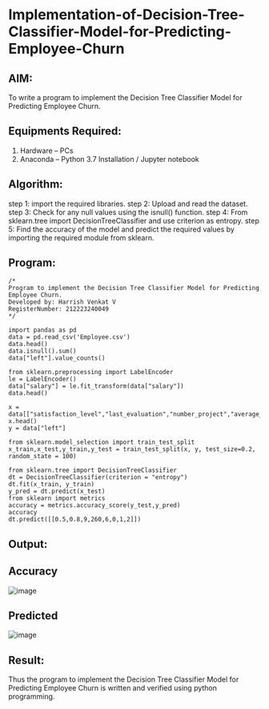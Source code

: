 # Implementation-of-Decision-Tree-Classifier-Model-for-Predicting-Employee-Churn

## AIM:
To write a program to implement the Decision Tree Classifier Model for Predicting Employee Churn.

## Equipments Required:
1. Hardware – PCs
2. Anaconda – Python 3.7 Installation / Jupyter notebook

## Algorithm:
 step 1: import the required libraries.
 step 2: Upload and read the dataset.
 step 3: Check for any null values using the isnull() function.
 step 4: From sklearn.tree import DecisionTreeClassifier and use criterion as entropy.
 step 5: Find the accuracy of the model and predict the required values by importing the required module from sklearn.
 

## Program:
```
/*
Program to implement the Decision Tree Classifier Model for Predicting Employee Churn.
Developed by: Harrish Venkat V
RegisterNumber: 212223240049
*/

import pandas as pd
data = pd.read_csv('Employee.csv')
data.head()
data.isnull().sum()
data["left"].value_counts()

from sklearn.preprocessing import LabelEncoder
le = LabelEncoder()
data["salary"] = le.fit_transform(data["salary"])
data.head()

x = data[["satisfaction_level","last_evaluation","number_project","average_montly_hours","time_spend_company","Work_accident","promotion_last_5years","salary"]]
x.head()
y = data["left"]

from sklearn.model_selection import train_test_split
x_train,x_test,y_train,y_test = train_test_split(x, y, test_size=0.2, random_state = 100)

from sklearn.tree import DecisionTreeClassifier
dt = DecisionTreeClassifier(criterion = "entropy")
dt.fit(x_train, y_train)
y_pred = dt.predict(x_test)
from sklearn import metrics
accuracy = metrics.accuracy_score(y_test,y_pred)
accuracy
dt.predict([[0.5,0.8,9,260,6,0,1,2]])
```

## Output:
## Accuracy
![image](https://github.com/user-attachments/assets/d75e9db9-5da6-4467-b811-305647c37e78)

## Predicted
![image](https://github.com/user-attachments/assets/4112e294-5f25-4b00-ad52-84609a7b9049)



## Result:
Thus the program to implement the  Decision Tree Classifier Model for Predicting Employee Churn is written and verified using python programming.
